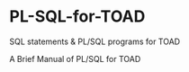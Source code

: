 # PL-SQL-for-TOAD
SQL statements &amp; PL/SQL programs for TOAD

A Brief Manual of PL/SQL for TOAD

